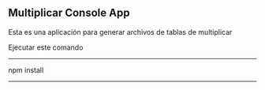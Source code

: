 

## Multiplicar Console App

Esta es una aplicación para generar archivos de tablas de multiplicar

Ejecutar este comando

---

npm install

---